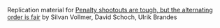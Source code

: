 Replication material for [Penalty shootouts are tough, but the alternating order
is fair](https://arxiv.org/abs/2310.04797) by Silvan Vollmer, David Schoch, Ulrik Brandes